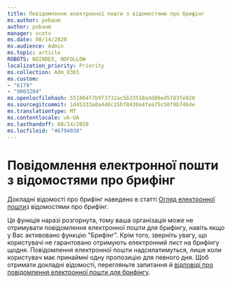 ```yaml
---
title: Повідомлення електронної пошти з відомостями про брифінг
ms.author: pebaum
author: pebaum
manager: scotv
ms.date: 08/14/2020
ms.audience: Admin
ms.topic: article
ROBOTS: NOINDEX, NOFOLLOW
localization_priority: Priority
ms.collection: Adm_O365
ms.custom:
- "6179"
- "9003284"
ms.openlocfilehash: 551804f7b9f3732ac5b33518add86ed5f83fe928
ms.sourcegitcommit: 1d45333a0a448c15bf8430a4fea75c50f9b7464e
ms.translationtype: MT
ms.contentlocale: uk-UA
ms.lasthandoff: 08/14/2020
ms.locfileid: "46794030"
---
```

# <a name="about-briefing-email"></a>Повідомлення електронної пошти з відомостями про брифінг

Докладні відомості про брифінг наведено в статті [Огляд електронної пошти](https://docs.microsoft.com/briefing/be-overview)з відомостями про брифінг.  

Ця функція наразі розгорнута, тому ваша організація може не отримувати повідомлення електронної пошти для брифінгу, навіть якщо у Вас активовано функцію "Брифінг". Крім того, зверніть увагу, що користувачі не гарантовано отримують електронний лист на брифінгу щодня. Повідомлення електронної пошти надсилатимуться, лише коли користувач має принаймні одну пропозицію для певного дня. Щоб отримати докладні відомості, перегляньте запитання й [відповіді про повідомлення електронної пошти для брифінгу](https://docs.microsoft.com/briefing/be-faqs).
